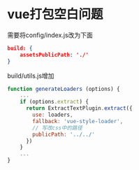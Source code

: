 # vue打包空白问题

需要将config/index.js改为下面

``` json
build: {
    assetsPublicPath: './'
}
```

build/utils.js增加

``` js
function generateLoaders (options) {
    ...
    if (options.extract) {
      return ExtractTextPlugin.extract({
        use: loaders,
        fallback: 'vue-style-loader',
        // 写改css中的路径
        publicPath: '../../'
      })
    }
    ...
}
```